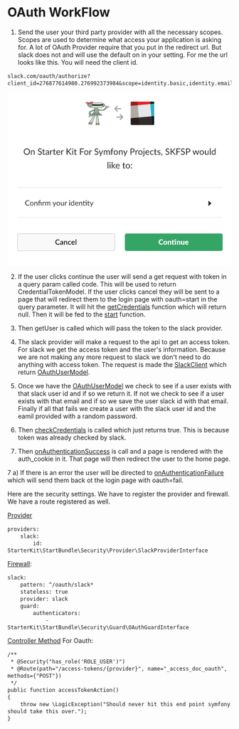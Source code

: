 # OAuth WorkFlow

1) Send the user your third party provider with all the necessary scopes. Scopes are used to determine what access your application is asking for.  A lot of OAuth Provider require that you put in the redirect url.  But slack does not and will use the default on in your setting.  For me the url looks like this.  You will need the client id.

``` 
slack.com/oauth/authorize?client_id=276877614980.276992373984&scope=identity.basic,identity.email
```

![oauth_screen](slack_screen.png)

2) If the user clicks continue the user will send a get request with token in a query param called code.  This will be used to return CredentialTokenModel.  If the user clicks cancel they will be sent to a page that will redirect them to the login page with oauth=start in the query parameter. It will hit the [getCredentials](https://github.com/phptuts/StarterBundleForSymfony/blob/master/Security/Guard/OAuthGuard.php#L81) function which will return null.  Then it will be fed to the [start](https://github.com/phptuts/StarterBundleForSymfony/blob/master/Security/Guard/OAuthGuard.php#L133) function.

3) Then getUser is called which will pass the token to the slack provider.

4) The slack provider will make a request to the api to get an access token.  For slack we get the access token and the user's information.  Because we are not making any more request to slack we don't need to do anything with access token.  The request is made the [SlackClient](https://github.com/phptuts/StarterBundleForSymfony/blob/master/Client/SlackClient.php) which return [OAuthUserModel](https://github.com/phptuts/StarterBundleForSymfony/blob/master/Model/User/OAuthUser.php).  

5) Once we have the [OAuthUserModel](https://github.com/phptuts/StarterBundleForSymfony/blob/master/Model/User/OAuthUser.php) we check to see if a user exists with that slack user id and if so we return it.  If not we check to see if a user exists with that email and if so we save the user slack id with that email.  Finally if all that fails we create a user with the slack user id and the eamil provided with a random password.

6) Then [checkCredentials](https://github.com/phptuts/StarterBundleForSymfony/blob/master/Security/Guard/GuardTrait.php#L41) is called which just returns true.  This is because token was already checked by slack.

7) Then [onAuthenticationSuccess](https://github.com/phptuts/StarterBundleForSymfony/blob/master/Security/Guard/OAuthGuard.php#L97) is call and a page is rendered with the auth_cookie in it.  That page will then redirect the user to the home page.

7 a) If there is an error the user will be directed to [onAuthenticationFailure](https://github.com/phptuts/StarterBundleForSymfony/blob/master/Security/Guard/OAuthGuard.php#L116) which will send them back ot the login page with oauth=fail.


Here are the security settings.  We have to register the provider and firewall.  We have a route registered as well.

[Provider](https://github.com/phptuts/starter-bundle-example/blob/master/app/config/security.yml#L14)

``` 
providers:
    slack:
        id: StarterKit\StartBundle\Security\Provider\SlackProviderInterface

```

[Firewall](https://github.com/phptuts/starter-bundle-example/blob/master/app/config/security.yml#L51):

``` 
slack:
    pattern: ^/oauth/slack*
    stateless: true
    provider: slack
    guard:
        authenticators:
            - StarterKit\StartBundle\Security\Guard\OAuthGuardInterface

```

[Controller Method](https://github.com/phptuts/StarterBundleForSymfony/blob/master/Controller/SecurityController.php#L40) For Oauth:

``` 
/**
 * @Security("has_role('ROLE_USER')")
 * @Route(path="/access-tokens/{provider}", name="_access_doc_oauth", methods={"POST"})
 */
public function accessTokenAction()
{
    throw new \LogicException("Should never hit this end point symfony should take this over.");
}
```

